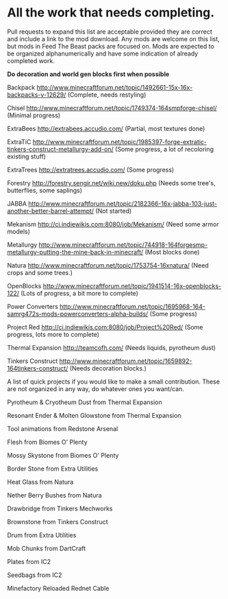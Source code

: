 All the work that needs completing. 
===========================
Pull requests to expand this list are acceptable provided they are correct and include a link to the mod download.
Any mods are welcome on this list, but mods in Feed The Beast packs are focused on.
Mods are expected to be organized alphanumerically and have some indication of already completed work.

**Do decoration and world gen blocks first when possible**

Backpack			http://www.minecraftforum.net/topic/1492661-15x-16x-backpacks-v-12629/ (Complete, needs restyling)

Chisel				http://www.minecraftforum.net/topic/1749374-164smpforge-chisel/ (Minimal progress)

ExtraBees			http://extrabees.accudio.com/ (Partial, most textures done)

ExtraTiC			http://www.minecraftforum.net/topic/1985397-forge-extratic-tinkers-construct-metallurgy-add-on/ (Some progress, a lot of recoloring existing stuff)

ExtraTrees			http://extratrees.accudio.com/ (Some progress)

Forestry			http://forestry.sengir.net/wiki.new/doku.php (Needs some tree's, butterflies, some saplings)

JABBA				http://www.minecraftforum.net/topic/2182366-16x-jabba-103-just-another-better-barrel-attempt/ (Not started)

Mekanism			http://ci.indiewikis.com:8080/job/Mekanism/ (Need some armor models)

Metallurgy			http://www.minecraftforum.net/topic/744918-164forgesmp-metallurgy-putting-the-mine-back-in-minecraft/ (Most blocks done)

Natura				http://www.minecraftforum.net/topic/1753754-16xnatura/ (Need crops and some trees.)

OpenBlocks			http://www.minecraftforum.net/topic/1941514-16x-openblocks-122/ (Lots of progress, a bit more to complete)

Power Converters		http://www.minecraftforum.net/topic/1695968-164-samrg472s-mods-powerconverters-alpha-builds/ (Some progress)

Project Red			http://ci.indiewikis.com:8080/job/Project%20Red/ (Some progress, lots more to complete)

Thermal Expansion		http://teamcofh.com/ (Needs liquids, pyrotheum dust)

Tinkers Construct		http://www.minecraftforum.net/topic/1659892-164tinkers-construct/ (Needs decoration blocks.)

A list of quick projects if you would like to make a small contribution. These are not organized in any way, do whatever ones you want/can.

Pyrotheum & Cryotheum Dust from Thermal Expansion

Resonant Ender & Molten Glowstone from Thermal Expansion

Tool animations from Redstone Arsenal

Flesh from Biomes O' Plenty

Mossy Skystone from Biomes O' Plenty

Border Stone from Extra Utilities

Heat Glass from Natura

Nether Berry Bushes from Natura

Drawbridge from Tinkers Mechworks

Brownstone from Tinkers Construct

Drum from Extra Utilities

Mob Chunks from DartCraft

Plates from IC2

Seedbags from IC2

Minefactory Reloaded Rednet Cable

